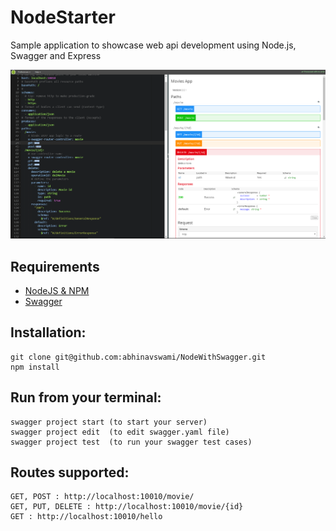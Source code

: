 # NodeStarter
Sample application to showcase web api development using Node.js, Swagger and Express

![Alt Text](https://github.com/abhinavswami/NodeWithSwagger/blob/master/api/mocks/Swagger.PNG)
## Requirements

* [NodeJS & NPM](http://nodejs.org/download)
* [Swagger](https://swagger.io/)

## Installation:

    git clone git@github.com:abhinavswami/NodeWithSwagger.git
    npm install

## Run from your terminal:

    swagger project start (to start your server)
    swagger project edit  (to edit swagger.yaml file)
    swagger project test  (to run your swagger test cases)

## Routes supported:
	GET, POST : http://localhost:10010/movie/
	GET, PUT, DELETE : http://localhost:10010/movie/{id}
	GET : http://localhost:10010/hello
